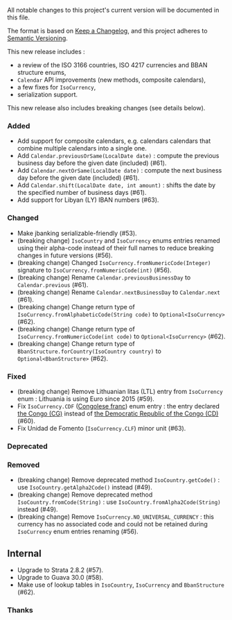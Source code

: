 All notable changes to this project's current version will be documented in this file.

The format is based on [Keep a Changelog](https://keepachangelog.com/en/1.0.0/),
and this project adheres to [Semantic Versioning](https://semver.org/spec/v2.0.0.html).

This new release includes :
- a review of the ISO 3166 countries, ISO 4217 currencies and BBAN structure enums,
- `Calendar` API improvements (new methods, composite calendars),
- a few fixes for `IsoCurrency`,
- serialization support.

This new release also includes breaking changes (see details below).

### Added

- Add support for composite calendars, e.g. calendars calendars that combine multiple calendars into
  a single one.
- Add `Calendar.previousOrSame(LocalDate date)` : compute the previous business day before the given
  date (included) (#61).
- Add `Calendar.nextOrSame(LocalDate date)` : compute the next business day before the given date
  (included) (#61).
- Add `Calendar.shift(LocalDate date, int amount)` : shifts the date by the specified number of
  business days (#61).
- Add support for Libyan (LY) IBAN numbers (#63).

### Changed

- Make jbanking serializable-friendly (#53).
- (breaking change) `IsoCountry` and `IsoCurrency` enums entries renamed using their alpha-code
  instead of their full names to reduce breaking changes in future versions (#56).
- (breaking change) Changed `IsoCurrency.fromNumericCode(Integer)` signature to
  `IsoCurrency.fromNumericCode(int)` (#56).
- (breaking change) Rename `Calendar.previousBusinessDay` to `Calendar.previous` (#61).
- (breaking change) Rename `Calendar.nextBusinessDay` to `Calendar.next` (#61).
- (breaking change) Change return type of `IsoCurrency.fromAlphabeticCode(String code)` to
  `Optional<IsoCurrency>` (#62).
- (breaking change) Change return type of `IsoCurrency.fromNumericCode(int code)` to
  `Optional<IsoCurrency>` (#62).
- (breaking change) Change return type of `BbanStructure.forCountry(IsoCountry country)` to
  `Optional<BbanStructure>` (#62).

### Fixed

- (breaking change) Remove Lithuanian litas (LTL) entry from `IsoCurrency` enum : Lithuania is using
  Euro since 2015 (#59).
- Fix `IsoCurrency.CDF` ([Congolese franc](https://en.wikipedia.org/wiki/Congolese_franc)) enum
  entry : the entry declared [the Congo (CG)](https://www.iso.org/obp/ui/#iso:code:3166:CG) instead
  of [the Democratic Republic of the Congo (CD)](https://www.iso.org/obp/ui/#iso:code:3166:CD) (#60).
- Fix Unidad de Fomento (`IsoCurrency.CLF`) minor unit (#63).

### Deprecated

### Removed

- (breaking change) Remove deprecated method `IsoCountry.getCode()` : use
  `IsoCountry.getAlpha2Code()` instead (#49).
- (breaking change) Remove deprecated method `IsoCountry.fromCode(String)` : use
  `IsoCountry.fromAlpha2Code(String)` instead (#49).
- (breaking change) Remove `IsoCurrency.NO_UNIVERSAL_CURRENCY` : this currency has no associated code
  and could not be retained during `IsoCurrency` enum entries renaming (#56).

## Internal

- Upgrade to Strata 2.8.2 (#57).
- Upgrade to Guava 30.0 (#58).
- Make use of lookup tables in `IsoCountry`, `IsoCurrency` and `BbanStructure` (#62).

### Thanks
